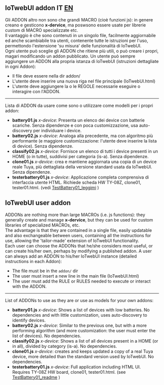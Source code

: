 ## IoTwebUI addon IT [EN](#iotwebui-user-addon)

Gli ADDON altro non sono che grandi MACRO (cioè funzioni js): in genere creano e gesticono **x-dervice**, ma poswsono essere usate per librerie custom di MACRO specializzate etc. <br>
Il vantaggio è che sono contenuti in un singolo file, facilmente aggiornabile ed anche scambiabile tra utenti, contenente tutte le istruzioni per l'uso, permettondo l'estensione 'su misura' delle funzionalità di IoTwebUI. <br>
Ogni utente può sceglie gli ADDON che ritiene più utili, o può creare i propri, magari modificando un addon pubblicato.
Un utente può sempre aggiungere un ADDON alla propria istanza di IoTwebUI (istruzioni dettagliate in ogni Addon):<br> 
- Il file deve essere nella dir addon/
- L'utente deve inserire una nuova riga nel file principale (IoTwebUI.html) 
- L'utente deve aggiungere la o le REGOLE  necessarie eseguire o interagire con l'ADDON.

<hr>

Lista di ADDON da usare come sono o utilizzare come modelli per i propri addon: 
* **battery01.js** _x-device_: Presenta un elenco dei device con batterie scariche. Senza dipendenze e 
con poca customizzazione, usa auto-discovery per individuare i device.
* **battery02.js** _x-device_: Analoga alla precedente, ma con algoritmo più performante (e maggiore customizzazione: l'utente deve inserire la lista di device). Senza dipendenze.
* **classify02.js**  _x-device_:  Fornisce un elenco di tutti i device presenti in un HOME (o in tutte), suddivisi per categoria (is-a). Senza dipendenze.
* **clone01.js**  _x-device_: crea e mantiene aggiornata una copia di un device reale Tuya, più dettagliata della versione standard usata da IoTwebUI. Senza dipendenze.
* **testerbattery01.js** _x-device_: Applicazione completa comprensiva di interfaccia utente HTML. Richiede scheda HW TY-08Z, clone01, tester01.html. (vedi [TestBattery01_leggimi](https://github.com/msillano/IoTwebUI/blob/main/addon/TestBattery01_leggimi.pdf) )
             

## IoTwebUI user addon

ADDONs are nothing more than large MACROs (i.e. js functions): they generally create and manage **x-dervice**, but they can be used for custom libraries of specialized MACROs, etc. <br>
The advantage is that they are contained in a single file, easily updatable and also exchangeable between users, containing all the instructions for use, allowing the 'tailor-made' extension of IoTwebUI functionality. <br>
Each user can choose the ADDONs that he/she considers most useful, or can create his/her own, perhaps by modifying a published addon.
A user can always add an ADDON to his/her IoTwebUI instance (detailed instructions in each Addon):<br>
- The file must be in the `addon/` dir
- The user must insert a new line in the main file (IoTwebUI.html)
- The user must add the RULE or RULES needed to execute or interact with the ADDON.

<hr>

List of ADDONs to use as they are or use as models for your own addons:
* **battery01.js** _x-device_: Shows a list of devices with low batteries. No dependencies and
with little customization, uses auto-discovery to identify devices.
* **battery02.js** _x-device_: Similar to the previous one, but with a more performing algorithm (and more customization: the user must enter the list of devices). No dependencies.
* **classify02.js** _x-device_: Shows a list of all devices present in a HOME (or in all), divided by category (is-a). No dependencies.
* **clone01.js** _x-device_: creates and keeps updated a copy of a real Tuya device, more detailed than the standard version used by IoTwebUI. No dependencies.
* **testerbattery01.js** _x-device_: Full application including HTML UI. Requires TY-08Z HW board, clone01, tester01.html. (see [TestBattery01_readme](https://github.com/msillano/IoTwebUI/blob/main/addon/TestBattery01_readme.pdf) )


